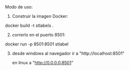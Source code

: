 Modo de uso:
 
1. Construir la imagen Docker:

docker build -t stlabels .

2. correrlo en el puerto 8501:

docker run -p 8501:8501 stlabel
 
3. desde windows al navegador ir a "http://localhost:8501"

	en linux a "http://0.0.0.0:8501"